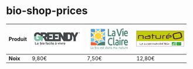 # bio-shop-prices

[logo-natureo]: img/logo-natureo.jpg "Logo Natureo"


| Produit | <img src="img/logo-greendy.png" height="72"> | <img src="img/logo-la-vie-claire.png" height="72"> | <img src="img/logo-natureo.jpg" width="130"> |
| --- | --- | --- | --- |
| **Noix** | 9,80€ | 7,50€ | 12,80€ |
